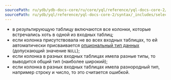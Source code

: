 ```yaml
---
sourcePath: ru/ydb/ydb-docs-core/ru/core/yql/reference/yql-docs-core-2/syntax/_includes/select/union_all_rules.md
sourcePath: ru/ydb/yql/reference/yql-docs-core-2/syntax/_includes/select/union_all_rules.md
---
```

* в результирующую таблицу включаются все колонки, которые встречались хоть в одной из входных таблиц;
* если колонка присутствовала не во всех входных таблицах, то ей автоматически присваивается [опциональный тип данных](../../../types/optional.md) (допускающий значение `NULL`);
* если колонка в разных входных таблицах имела разные типы, то выводится общий тип (наиболее широкий);
* если колонка в разных входных таблицах имела разнородный тип, например строку и число, то это считается ошибкой.
